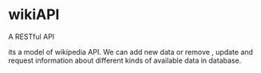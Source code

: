 # wikiAPI
A RESTful API

its a model of wikipedia API. We can add new data or remove , update and request information about different kinds of available data in database.
